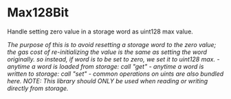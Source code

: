 # Max128Bit





Handle setting zero value in a storage word as uint128 max value.

*The purpose of this is to avoid resetting a storage word to the zero value;   the gas cost of re-initializing the value is the same as setting the word originally.  so instead, if word is to be set to zero, we set it to uint128 max.   - anytime a word is loaded from storage: call &quot;get&quot;   - anytime a word is written to storage: call &quot;set&quot;   - common operations on uints are also bundled here. NOTE: This library should ONLY be used when reading or writing *directly* from storage.*



